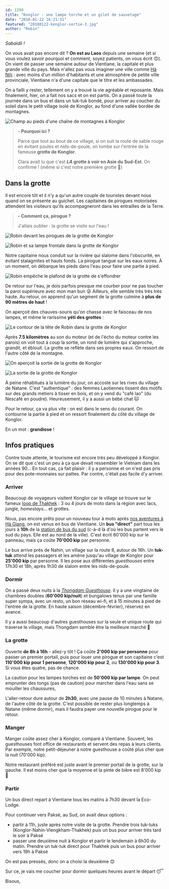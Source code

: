 ```yaml
---
id: 1290
title: "Konglor : une lampe torche et un gilet de sauvetage"
date: "2018-01-22 16:21:31"
featured: "20180122-konglor-sortie-3.jpg"
author: "Robin"
---
```


_Sabaidii !_

On vous avait pas encore dit ? **On est au Laos** depuis une semaine (et si vous
voulez savoir pourquoi et comment, soyez patients, on vous écrit 😊). On vient
de passer une semaine autour de Vientiane, la capitale et plus grande ville du
pays. Mais n'allez pas vous imaginer une ville comme
[Hà Nội](https://eaudepoisson.com/2018/01/07/ha-noi-4-secrets-a-decouvrir/) :
avec moins d'un million d'habitants et une atmosphère de petite ville
provinciale, Vientiane n'a d'une capitale que le titre et les ambassades.

On a failli y rester, tellement on y a trouvé la vie agréable et reposante. Mais
finalement, hier, on a fait nos sacs et on est partis. On a passé toute la
journée dans un bus et dans un tuk-tuk bondé, pour arriver au coucher du soleil
dans le petit village isolé de Konglor, au fond d'une vallée bordée de
montagnes.

![Champ au pieds d'une chaîne de montagnes à Konglor](20180122-konglor-village.jpg "Vue ce matin de la fenêtre de notre chambre")

> **- Pourquoi ici ?**
>
> Parce que tout au bout de ce village, si on suit la route de sable rouge en
> évitant poules et nids-de-poule, on tombe sur l'entrée de la fameuse **grotte
> de Konglor**.
>
> Clara avait lu que c'est **_LA_ grotte à voir en Asie du Sud-Est**. On
> confirme ! (même si c'est notre première grotte 😬)

## Dans la grotte

Il est encore tôt et il n'y a qu'un autre couple de touristes devant nous quand
on se présente au guichet. Les capitaines de pirogues motorisées attendent les
visiteurs qu'ils accompagneront dans les entrailles de la Terre.

> **- Comment ça, pirogue ?**
>
> J'allais oublier : la grotte se visite sur l'eau !

![Robin devant les pirogues de la grotte de Konglor](20180122-konglor-pirogues.jpg)

![Robin et sa lampe frontale dans la grotte de Konglor](20180122-konglor-lampes.jpg "On nous a chacun prêté un gilet de sauvetage et une lampe de spéléo")

Notre capitaine nous conduit sur la rivière qui slalome dans l'obscurité, en
évitant stalagmites et hauts fonds. La pirogue tangue sur les eaux noires. À un
moment, on débarque les pieds dans l'eau pour faire une partie à pied.

![Robin empêche le plafond de la grotte de s'effondrer](20180122-konglor-pise.jpg "Mieux que la tour de Pise")

De retour sur l'eau, je dois parfois presque me courber pour ne pas toucher la
paroi supérieure avec mon man bun 😜 Ailleurs, elle semble très très très haute.
Au retour, on apprend qu'un segment de la grotte culmine à **plus de 90 mètres
de haut** !

On aperçoit des chauves-souris qu'on chasse avec le faisceau de nos lampes, et
même le rarissime **yéti des grottes** :

![Le contour de la tête de Robin dans la grotte de Konglor](20180122-konglor-yeti.jpg)

Après **7.5 kilomètres** au son du moteur (et de l'écho du moteur contre les
parois) on voit tout à coup la sortie, un rond de lumière qui s'approche,
grandit, et éblouit. La grotte se reflète dans ses propres eaux. On ressort de
l'autre côté de la montagne.

![On aperçoit la sortie de la grotte de Konglor](20180122-konglor-sortie-3.jpg)

![La sortie de la grotte de Konglor](20180122-konglor-sortie-2.jpg)

À peine réhabitués à la lumière du jour, on accoste sur les rives du village de
Natane. C'est "authentique" : des femmes Laotiennes tissent des motifs sur des
grands métiers à tisser en bois, et on y vend du "café lao" (du Nescafé en
poudre). Heureusement, il y a aussi un bébé chat 🐱

Pour le retour, ça va plus vite : on est dans le sens du courant. On contourne
la partie à pied et on ressort finalement du côté du village de Konglor.

En un mot : **grandiose** !

## Infos pratiques

Contre toute attente, le tourisme est encore très peu développé à Konglor. On se
dit que c'est un peu à ça que devait ressembler le Vietnam dans les années 90...
En tout cas, ça fait plaisir : il y a personne et on n'est pas pris pour des
pote-monnaies sur pattes. Par contre, c'était pas facile d'y arriver.

### Arriver

Beaucoup de voyageurs visitent Konglor car le village se trouve sur le fameux
[loop de Thakhek](http://thebeautyisinthewalking.com/thakhek-loop-laos/) : 3 ou
4 jours de moto dans la région avec lacs, jungle, _homestays_... et grottes.

Nous, pas encore prêts pour un nouveau tour à moto après
[nos aventures à Hà Giang](https://eaudepoisson.com/2018/01/13/un-hiver-a-ha-giang/),
on est venus en bus de Vientiane. Un **bus "direct"** part tous les jours à
**10h** de la [station de bus du sud](https://goo.gl/maps/tBauamdAy2y) (c-à-d là
d'où les bus partent vers le sud du pays. Elle est au nord de la ville). C'est
écrit 80'000 kip sur le panneau, mais ça coûte **70'000 kip** par personne.

Le bus arrive près de Nahin, un village sur la route 8, autour de 16h. Un
**tuk-tuk** attend les passagers et les amène jusqu'au village de Konglor pour
**25'000 kip** par personne. Il les pose aux différentes _guesthouses_ entre
17h30 et 18h, après 1h30 de slalom entre les nids-de-poule.

### Dormir

On a passé deux nuits à la
[_Thongdam Guesthouse_](http://www.booking.com/Share-tcJqfk). Il y a une
vingtaine de chambres doubles (**60'000 kip/nuit**) et bungalows tenus par une
famille super sympa, avec un resto, un bon réseau wi-fi, et à 15 minutes à pied
de l'entrée de la grotte. En haute saison (décembre-février), réservez en
avance.

Il y a aussi beaucoup d'autres guesthouses sur la seule et unique route qui
traverse le village, mais Thongdam semble être la meilleure marché 🙂

### La grotte

Ouverte **de 8h à 16h** - allez-y tôt ! Ça coûte **2'000 kip par personne** pour
passer un premier portail, puis pour louer une pirogue et son capitaine c'est
**110'000 kip pour 1 personne**, **120'000 kip pour 2**, ou **130'000 kip pour
3**. Si vous êtes quatre, pas de chance.

La caution pour les lampes torches est de **50'000 kip par lampe**. On peut
emprunter des tongs (pas de caution) pour marcher dans l'eau sans se mouiller
les chaussures,

L'aller-retour dure autour de **2h30**, avec une pause de 10 minutes à Natane,
de l'autre côté de la grotte. C'est possible de rester plus longtemps à Natane
(même dormir), mais il faudra payer une nouvelle pirogue pour le retour.

### Manger

Manger coûte assez cher à Konglor, comparé à Vientiane. Souvent, les guesthouses
font office de restaurants et servent des repas à leurs clients. Par exemple,
notre petit-déjeuner à notre guesthouse a coûté plus cher que la nuit (70'000
kip).

Notre restaurant préféré est juste avant le premier portail de la grotte, sur la
gauche. Il est moins cher que la moyenne et la pinte de bière est 8'000 kip 🍺

### Partir

Un bus direct repart à Vientiane tous les matins à 7h30 devant la Eco-Lodge.

Pour continuer vers Paksé, au Sud, on avait deux options :

- partir à 11h, juste après notre visite de la grotte. Prendre trois tuk-tuks
  (Konglor-Nahin-Viengkham-Thakhek) puis un bus pour arriver très tard le soir à
  Paksé
- passer une deuxième nuit à Konglor et partir le lendemain à 6h30 du matin.
  Prendre un tuk-tuk direct pour Thakhek puis un bus pour arriver vers 19h à
  Paksé

On est pas pressés, donc on a choisi la deuxième 😊

Sur ce, je vais me coucher pour dormir quelques heures avant le départ 😴

Bisous,
